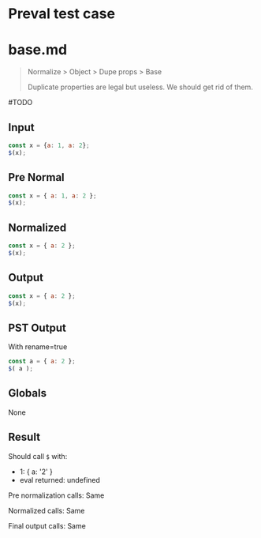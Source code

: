# Preval test case

# base.md

> Normalize > Object > Dupe props > Base
>
> Duplicate properties are legal but useless. We should get rid of them.

#TODO

## Input

`````js filename=intro
const x = {a: 1, a: 2};
$(x);
`````

## Pre Normal

`````js filename=intro
const x = { a: 1, a: 2 };
$(x);
`````

## Normalized

`````js filename=intro
const x = { a: 2 };
$(x);
`````

## Output

`````js filename=intro
const x = { a: 2 };
$(x);
`````

## PST Output

With rename=true

`````js filename=intro
const a = { a: 2 };
$( a );
`````

## Globals

None

## Result

Should call `$` with:
 - 1: { a: '2' }
 - eval returned: undefined

Pre normalization calls: Same

Normalized calls: Same

Final output calls: Same

